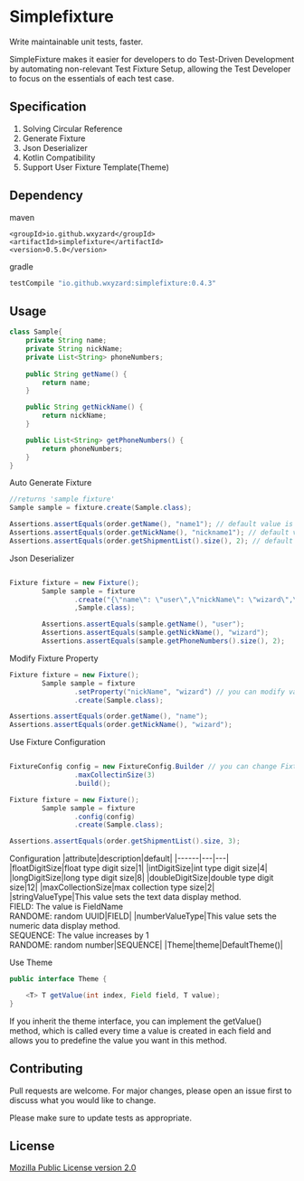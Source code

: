 # Simplefixture
Write maintainable unit tests, faster.

SimpleFixture makes it easier for developers to do Test-Driven Development by automating non-relevant Test Fixture Setup, allowing the Test Developer to focus on the essentials of each test case.

## Specification
1. Solving Circular Reference
2. Generate Fixture
3. Json Deserializer
4. Kotlin Compatibility
5. Support User Fixture Template(Theme)


## Dependency

maven
```maven
<groupId>io.github.wxyzard</groupId>
<artifactId>simplefixture</artifactId>
<version>0.5.0</version>

```

gradle
```gradle
testCompile "io.github.wxyzard:simplefixture:0.4.3"
```

## Usage

```java
class Sample{
    private String name;
    private String nickName;
    private List<String> phoneNumbers;
    
    public String getName() {
        return name;
    }

    public String getNickName() {
        return nickName;
    }

    public List<String> getPhoneNumbers() {
        return phoneNumbers;
    }
}


```


Auto Generate Fixture

```java
//returns 'sample fixture'
Sample sample = fixture.create(Sample.class);

Assertions.assertEquals(order.getName(), "name1"); // default value is the same as the field name1.
Assertions.assertEquals(order.getNickName(), "nickname1"); // default value is all lowcase
Assertions.assertEquals(order.getShipmentList().size(), 2); // default Collection size is 2

```


Json Deserializer
```java

Fixture fixture = new Fixture();
        Sample sample = fixture
                .create("{\"name\": \"user\",\"nickName\": \"wizard\",\"phoneNumbers\": [\"1234\",\"1234\"]}"
                ,Sample.class);

        Assertions.assertEquals(sample.getName(), "user");
        Assertions.assertEquals(sample.getNickName(), "wizard");
        Assertions.assertEquals(sample.getPhoneNumbers().size(), 2);


```


Modify Fixture Property
```java
Fixture fixture = new Fixture();
        Sample sample = fixture
                .setProperty("nickName", "wizard") // you can modify values
                .create(Sample.class);

Assertions.assertEquals(order.getName(), "name");
Assertions.assertEquals(order.getNickName(), "wizard"); 

```


Use Fixture Configuration
```java

FixtureConfig config = new FixtureConfig.Builder // you can change Fixture configuration
                .maxCollectinSize(3)
                .build();

Fixture fixture = new Fixture();
        Sample sample = fixture
                .config(config) 
                .create(Sample.class); 

Assertions.assertEquals(order.getShipmentList().size, 3); 


```

Configuration
|attribute|description|default|
|------|---|---|
|floatDigitSize|float type digit size|1|
|intDigitSize|int type digit size|4|
|longDigitSize|long type digit size|8|
|doubleDigitSize|double type digit size|12|
|maxCollectionSize|max collection type size|2|
|stringValueType|This value sets the text data display method.  <br/>FIELD: The value is FieldName  <br/>RANDOME: random UUID|FIELD|
|numberValueType|This value sets the numeric data display method.  <br/>SEQUENCE: The value increases by 1  <br/>RANDOME: random number|SEQUENCE|
|Theme|theme|DefaultTheme()|


Use Theme

```java
public interface Theme {

    <T> T getValue(int index, Field field, T value); 
}

```
If you inherit the theme interface, you can implement the getValue() method, which is called every time a value is created in each field and allows you to predefine the value you want in this method.




## Contributing
Pull requests are welcome. For major changes, please open an issue first to discuss what you would like to change.

Please make sure to update tests as appropriate.

## License
[Mozilla Public License version 2.0](https://www.mozilla.org/en-US/MPL/2.0/)


